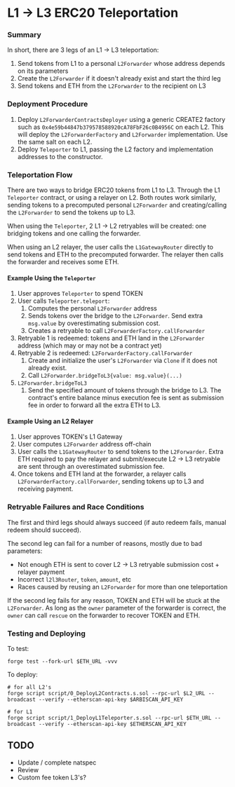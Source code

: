 # L1 -> L3 ERC20 Teleportation

### Summary

In short, there are 3 legs of an L1 -> L3 teleportation:
1. Send tokens from L1 to a personal `L2Forwarder` whose address depends on its parameters
2. Create the `L2Forwarder` if it doesn't already exist and start the third leg
3. Send tokens and ETH from the `L2Forwarder` to the recipient on L3

### Deployment Procedure
1. Deploy `L2ForwarderContractsDeployer` using a generic CREATE2 factory such as `0x4e59b44847b379578588920cA78FbF26c0B4956C` on each L2. This will deploy the `L2ForwarderFactory` and `L2Forwarder` implementation. Use the same salt on each L2.
2. Deploy `Teleporter` to L1, passing the L2 factory and implementation addresses to the constructor.

### Teleportation Flow

There are two ways to bridge ERC20 tokens from L1 to L3. Through the L1 `Teleporter` contract, or using a relayer on L2.
Both routes work similarly, sending tokens to a precomputed personal `L2Forwarder` and creating/calling the `L2Forwarder` to send the tokens up to L3.

When using the `Teleporter`, 2 L1 -> L2 retryables will be created: one bridging tokens and one calling the forwarder.

When using an L2 relayer, the user calls the `L1GatewayRouter` directly to send tokens and ETH to the precomputed forwarder. The relayer then calls the forwarder and receives some ETH.

#### Example Using the `Teleporter`

1. User approves `Teleporter` to spend TOKEN
2. User calls `Teleporter.teleport`:
    1. Computes the personal `L2Forwarder` address
    2. Sends tokens over the bridge to the `L2Forwarder`. Send extra `msg.value` by overestimating submission cost.
    3. Creates a retryable to call `L2ForwarderFactory.callForwarder`
3. Retryable 1 is redeemed: tokens and ETH land in the `L2Forwarder` address (which may or may not be a contract yet)
4. Retryable 2 is redeemed: `L2ForwarderFactory.callForwarder`
    1. Create and initialize the user's `L2Forwarder` via `Clone` if it does not already exist.
    2. Call `L2Forwarder.bridgeToL3{value: msg.value}(...)`
5. `L2Forwarder.bridgeToL3`
    1. Send the specified amount of tokens through the bridge to L3. The contract's entire balance minus execution fee is sent as submission fee in order to forward all the extra ETH to L3.

#### Example Using an L2 Relayer

1. User approves TOKEN's L1 Gateway
2. User computes `L2Forwarder` address off-chain
3. User calls the `L1GatewayRouter` to send tokens to the `L2Forwarder`. Extra ETH required to pay the relayer and submit/execute L2 -> L3 retryable are sent through an overestimated submission fee.
4. Once tokens and ETH land at the forwarder, a relayer calls `L2ForwarderFactory.callForwarder`, sending tokens up to L3 and receiving payment.

### Retryable Failures and Race Conditions

The first and third legs should always succeed (if auto redeem fails, manual redeem should succeed).

The second leg can fail for a number of reasons, mostly due to bad parameters:
* Not enough ETH is sent to cover L2 -> L3 retryable submission cost + relayer payment
* Incorrect `l2l3Router`, `token`, `amount`, etc
* Races caused by reusing an `L2Forwarder` for more than one teleportation

If the second leg fails for any reason, TOKEN and ETH will be stuck at the `L2Forwarder`. As long as the `owner` parameter of the forwarder is correct, the `owner` can call `rescue` on the forwarder to recover TOKEN and ETH.

### Testing and Deploying

To test: 
```
forge test --fork-url $ETH_URL -vvv
```

To deploy:
```
# for all L2's
forge script script/0_DeployL2Contracts.s.sol --rpc-url $L2_URL --broadcast --verify --etherscan-api-key $ARBISCAN_API_KEY

# for L1
forge script script/1_DeployL1Teleporter.s.sol --rpc-url $ETH_URL --broadcast --verify --etherscan-api-key $ETHERSCAN_API_KEY
```

## TODO

* Update / complete natspec
* Review
* Custom fee token L3's?
